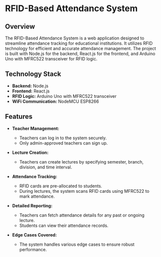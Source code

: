 # RFID-Based Attendance System

## Overview

The RFID-Based Attendance System is a web application designed to streamline attendance tracking for educational institutions. It utilizes RFID technology for efficient and accurate attendance management. The project is built with Node.js for the backend, React.js for the frontend, and Arduino Uno with MFRC522 transceiver for RFID logic.


## Technology Stack

- **Backend:** Node.js
- **Frontend:** React.js
- **RFID Logic:** Arduino Uno with MFRC522 transceiver
- **WiFi Communication:** NodeMCU ESP8266


## Features

- **Teacher Management:**
  - Teachers can log in to the system securely.
  - Only admin-approved teachers can sign up.

- **Lecture Creation:**
  - Teachers can create lectures by specifying semester, branch, division, and time interval.

- **Attendance Tracking:**
  - RFID cards are pre-allocated to students.
  - During lectures, the system scans RFID cards using MFRC522 to mark attendance.

- **Detailed Reporting:**
  - Teachers can fetch attendance details for any past or ongoing lecture.
  - Students can view their attendance records.

- **Edge Cases Covered:**
  - The system handles various edge cases to ensure robust performance.

